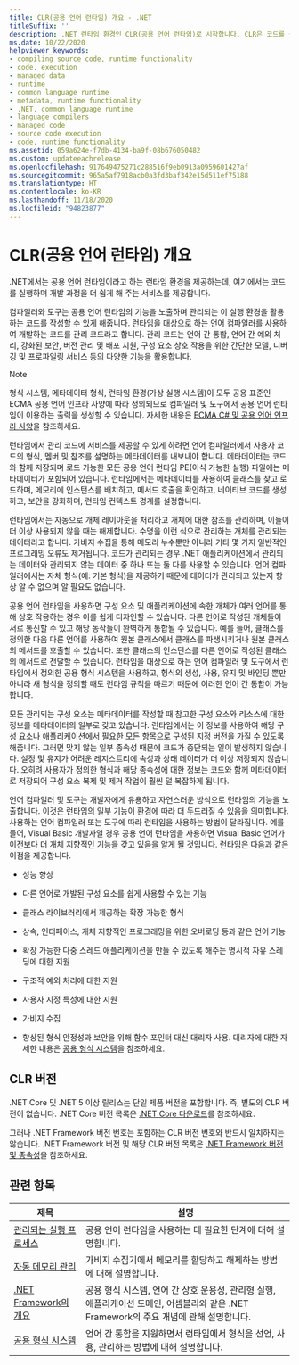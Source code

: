 ```yaml
---
title: CLR(공용 언어 런타임) 개요 - .NET
titleSuffix: ''
description: .NET 런타임 환경인 CLR(공용 언어 런타임)로 시작합니다. CLR은 코드를 실행하고 개발 프로세스를 용이하게 하는 서비스를 제공합니다.
ms.date: 10/22/2020
helpviewer_keywords:
- compiling source code, runtime functionality
- code, execution
- managed data
- runtime
- common language runtime
- metadata, runtime functionality
- .NET, common language runtime
- language compilers
- managed code
- source code execution
- code, runtime functionality
ms.assetid: 059a624e-f7db-4134-ba9f-08b676050482
ms.custom: updateeachrelease
ms.openlocfilehash: 917649475271c288516f9eb0913a0959601427af
ms.sourcegitcommit: 965a5af7918acb0a3fd3baf342e15d511ef75188
ms.translationtype: HT
ms.contentlocale: ko-KR
ms.lasthandoff: 11/18/2020
ms.locfileid: "94823877"
---
```

# <a name="common-language-runtime-clr-overview"></a>CLR(공용 언어 런타임) 개요

.NET에서는 공용 언어 런타임이라고 하는 런타임 환경을 제공하는데, 여기에서는 코드를 실행하며 개발 과정을 더 쉽게 해 주는 서비스를 제공합니다.

컴파일러와 도구는 공용 언어 런타임의 기능을 노출하며 관리되는 이 실행 환경을 활용하는 코드를 작성할 수 있게 해줍니다. 런타임을 대상으로 하는 언어 컴파일러를 사용하여 개발하는 코드를 관리 코드라고 합니다. 관리 코드는 언어 간 통합, 언어 간 예외 처리, 강화된 보안, 버전 관리 및 배포 지원, 구성 요소 상호 작용을 위한 간단한 모델, 디버깅 및 프로파일링 서비스 등의 다양한 기능을 활용합니다.

> [!NOTE]
> 형식 시스템, 메타데이터 형식, 런타임 환경(가상 실행 시스템)이 모두 공용 표준인 ECMA 공용 언어 인프라 사양에 따라 정의되므로 컴파일러 및 도구에서 공용 언어 런타임이 이용하는 출력을 생성할 수 있습니다. 자세한 내용은 [ECMA C# 및 공용 언어 인프라 사양](https://visualstudio.microsoft.com/license-terms/ecma-c-common-language-infrastructure-standards/)을 참조하세요.

런타임에서 관리 코드에 서비스를 제공할 수 있게 하려면 언어 컴파일러에서 사용자 코드의 형식, 멤버 및 참조를 설명하는 메타데이터를 내보내야 합니다. 메타데이터는 코드와 함께 저장되며 로드 가능한 모든 공용 언어 런타임 PE(이식 가능한 실행) 파일에는 메타데이터가 포함되어 있습니다. 런타임에서는 메타데이터를 사용하여 클래스를 찾고 로드하며, 메모리에 인스턴스를 배치하고, 메서드 호출을 확인하고, 네이티브 코드를 생성하고, 보안을 강화하며, 런타임 컨텍스트 경계를 설정합니다.

런타임에서는 자동으로 개체 레이아웃을 처리하고 개체에 대한 참조를 관리하며, 이들이 더 이상 사용되지 않을 때는 해제합니다. 수명을 이런 식으로 관리하는 개체를 관리되는 데이터라고 합니다. 가비지 수집을 통해 메모리 누수뿐만 아니라 기타 몇 가지 일반적인 프로그래밍 오류도 제거됩니다. 코드가 관리되는 경우 .NET 애플리케이션에서 관리되는 데이터와 관리되지 않는 데이터 중 하나 또는 둘 다를 사용할 수 있습니다. 언어 컴파일러에서는 자체 형식(예: 기본 형식)을 제공하기 때문에 데이터가 관리되고 있는지 항상 알 수 없으며 알 필요도 없습니다.

공용 언어 런타임을 사용하면 구성 요소 및 애플리케이션에 속한 개체가 여러 언어를 통해 상호 작용하는 경우 이를 쉽게 디자인할 수 있습니다. 다른 언어로 작성된 개체들이 서로 통신할 수 있고 해당 동작들이 완벽하게 통합될 수 있습니다. 예를 들어, 클래스를 정의한 다음 다른 언어를 사용하여 원본 클래스에서 클래스를 파생시키거나 원본 클래스의 메서드를 호출할 수 있습니다. 또한 클래스의 인스턴스를 다른 언어로 작성된 클래스의 메서드로 전달할 수 있습니다. 런타임을 대상으로 하는 언어 컴파일러 및 도구에서 런타임에서 정의한 공용 형식 시스템을 사용하고, 형식의 생성, 사용, 유지 및 바인딩 뿐만 아니라 새 형식을 정의할 때도 런타임 규칙을 따르기 때문에 이러한 언어 간 통합이 가능합니다.

모든 관리되는 구성 요소는 메타데이터를 작성할 때 참고한 구성 요소와 리소스에 대한 정보를 메타데이터의 일부로 갖고 있습니다. 런타임에서는 이 정보를 사용하여 해당 구성 요소나 애플리케이션에서 필요한 모든 항목으로 구성된 지정 버전을 가질 수 있도록 해줍니다. 그러면 맞지 않는 일부 종속성 때문에 코드가 중단되는 일이 발생하지 않습니다. 설정 및 유지가 어려운 레지스트리에 속성과 상태 데이터가 더 이상 저장되지 않습니다. 오히려 사용자가 정의한 형식과 해당 종속성에 대한 정보는 코드와 함께 메타데이터로 저장되어 구성 요소 복제 및 제거 작업이 훨씬 덜 복잡하게 됩니다.

언어 컴파일러 및 도구는 개발자에게 유용하고 자연스러운 방식으로 런타임의 기능을 노출합니다. 이것은 런타임의 일부 기능이 환경에 따라 더 두드러질 수 있음을 의미합니다. 사용하는 언어 컴파일러 또는 도구에 따라 런타임을 사용하는 방법이 달라집니다. 예를 들어, Visual Basic 개발자일 경우 공용 언어 런타임을 사용하면 Visual Basic 언어가 이전보다 더 개체 지향적인 기능을 갖고 있음을 알게 될 것입니다. 런타임은 다음과 같은 이점을 제공합니다.

- 성능 향상

- 다른 언어로 개발된 구성 요소를 쉽게 사용할 수 있는 기능

- 클래스 라이브러리에서 제공하는 확장 가능한 형식

- 상속, 인터페이스, 개체 지향적인 프로그래밍을 위한 오버로딩 등과 같은 언어 기능

- 확장 가능한 다중 스레드 애플리케이션을 만들 수 있도록 해주는 명시적 자유 스레딩에 대한 지원

- 구조적 예외 처리에 대한 지원

- 사용자 지정 특성에 대한 지원

- 가비지 수집

- 향상된 형식 안정성과 보안을 위해 함수 포인터 대신 대리자 사용. 대리자에 대한 자세한 내용은 [공용 형식 시스템](base-types/common-type-system.md)을 참조하세요.

## <a name="clr-versions"></a>CLR 버전

.NET Core 및 .NET 5 이상 릴리스는 단일 제품 버전을 포함합니다. 즉, 별도의 CLR 버전이 없습니다. .NET Core 버전 목록은 [.NET Core 다운로드](https://dotnet.microsoft.com/download/dotnet-core)를 참조하세요.

그러나 .NET Framework 버전 번호는 포함하는 CLR 버전 번호와 반드시 일치하지는 않습니다. .NET Framework 버전 및 해당 CLR 버전 목록은 [.NET Framework 버전 및 종속성](../framework/migration-guide/versions-and-dependencies.md)을 참조하세요.

## <a name="related-topics"></a>관련 항목

|제목|설명|
|-----------|-----------------|
|[관리되는 실행 프로세스](managed-execution-process.md)|공용 언어 런타임을 사용하는 데 필요한 단계에 대해 설명합니다.|
|[자동 메모리 관리](automatic-memory-management.md)|가비지 수집기에서 메모리를 할당하고 해제하는 방법에 대해 설명합니다.|
|[.NET Framework의 개요](../framework/get-started/overview.md)|공용 형식 시스템, 언어 간 상호 운용성, 관리형 실행, 애플리케이션 도메인, 어셈블리와 같은 .NET Framework의 주요 개념에 관해 설명합니다.|
|[공용 형식 시스템](./base-types/common-type-system.md)|언어 간 통합을 지원하면서 런타임에서 형식을 선언, 사용, 관리하는 방법에 대해 설명합니다.|
